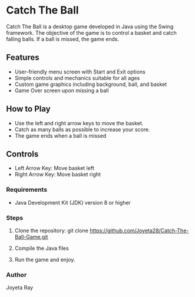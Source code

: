 # Catch The Ball

Catch The Ball is a desktop game developed in Java using the Swing framework. The objective of the game is to control a basket and catch falling balls. If a ball is missed, the game ends.

## Features

- User-friendly menu screen with Start and Exit options
- Simple controls and mechanics suitable for all ages
- Custom game graphics including background, ball, and basket
- Game Over screen upon missing a ball

## How to Play

- Use the left and right arrow keys to move the basket.
- Catch as many balls as possible to increase your score.
- The game ends when a ball is missed

 ## Controls

- Left Arrow Key: Move basket left
- Right Arrow Key: Move basket right
  
### Requirements

- Java Development Kit (JDK) version 8 or higher

 ### Steps

1. Clone the repository:
git clone https://github.com/Joyeta28/Catch-The-Ball-Game.git

2. Compile the Java files
3. Run the game and enjoy.
   
### Author 
Joyeta Ray
